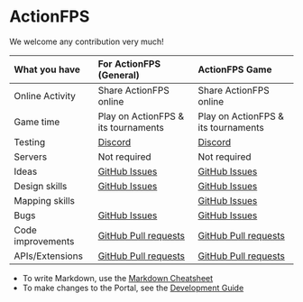 # ActionFPS

We welcome any contribution very much!

| What you have       | For ActionFPS (General)           | ActionFPS Game  |
|:-------------|:-------------|:-----|
| Online Activity | Share ActionFPS online | Share ActionFPS online |
| Game time | Play on ActionFPS & its tournaments | Play on ActionFPS & its tournaments |
| Testing | [Discord](https://discord.gg/YB35KE3) | [Discord](https://discord.gg/YB35KE3) |
| Servers | Not required | Not required |
| Ideas      | [GitHub Issues](https://github.com/scalawilliam/actionfps/issues) | [GitHub Issues](https://github.com/lucasgautheron/actionfps-game/issues) |
| Design skills      | [GitHub Issues](https://github.com/scalawilliam/actionfps/issues) | [GitHub Issues](https://github.com/lucasgautheron/actionfps-game/issues) |
| Mapping skills      |  | [GitHub Issues](https://github.com/lucasgautheron/actionfps-game/issues) |
| Bugs      | [GitHub Issues](https://github.com/scalawilliam/actionfps/issues) | [GitHub Issues](https://github.com/lucasgautheron/actionfps-game/issues) |
| Code improvements      | [GitHub Pull requests](https://github.com/scalawilliam/actionfps/pulls) | [GitHub Pull requests](https://github.com/lucasgautheron/actionfps-game/pulls) |
| APIs/Extensions | [GitHub Pull requests](https://github.com/lucasgautheron/actionfps-game/pulls) | [GitHub Pull requests](https://github.com/lucasgautheron/actionfps-game/pulls) |

* To write Markdown, use the [Markdown Cheatsheet](https://github.com/adam-p/markdown-here/wiki/Markdown-Here-Cheatsheet)
* To make changes to the Portal, see the [Development Guide](https://github.com/ScalaWilliam/ActionFPS/wiki/Development-Guide)